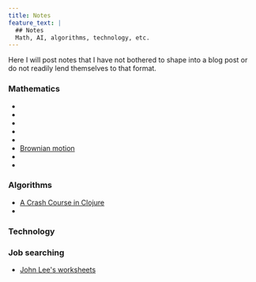 ```yaml
---
title: Notes
feature_text: |
  ## Notes
  Math, AI, algorithms, technology, etc.
---
```


Here I will post notes that I have not bothered to shape into a blog post or do not readily lend themselves to that format.

### Mathematics

- [](math/morse-theory)
- [](math/bott-periodicity)
- [](math/hyperbolic-geometry)
- [](math/bayes-factor)
- [](math/financial-mathematics)
- [Brownian motion](math/brownian-motion)
- [](math/ito-calculus)
- [](math/black-scholes)

### Algorithms
- [A Crash Course in Clojure](algs/crash-course-in-clojure)
- [](algs)

### Technology

### Job searching

- [John Lee's worksheets](jobs/john-lees)
